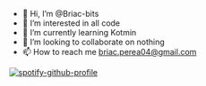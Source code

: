 - 👋 Hi, I’m @Briac-bits
- 👀 I’m interested in all code
- 🌱 I’m currently learning Kotmin 
- 💞️ I’m looking to collaborate on nothing
- 📫 How to reach me briac.perea04@gmail.com

[![spotify-github-profile](https://spotify-github-profile.vercel.app/api/view?uid=yv6mssfpmo5ntwiz1rf6fyy46&cover_image=true&theme=default&show_offline=false&background_color=121212&interchange=false&bar_color=53b14f&bar_color_cover=false)](https://spotify-github-profile.vercel.app/api/view?uid=yv6mssfpmo5ntwiz1rf6fyy46&redirect=true)
<!---
Briac-bits/Briac-bits is a ✨ special ✨ repository because its `README.md` (this file) appears on your GitHub profile.
You can click the Preview link to take a look at your changes.
--->
